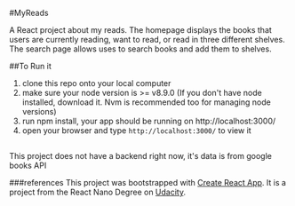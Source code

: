 #MyReads

A React project about my reads.
The homepage displays the books that users are currently reading, want to read, or read in three different shelves.
The search page allows uses to search books and add them to shelves.

##To Run it
1. clone this repo onto your local computer
2. make sure your node version is >= v8.9.0 (If you don't have node installed, download it. Nvm is recommended too for managing node versions)
3. run npm install, your app should be running on http://localhost:3000/
4. open your browser and type `http://localhost:3000/` to view it


##
This project does not have a backend right now, it's data is from google books API

###references
This project was bootstrapped with [Create React App](https://github.com/facebookincubator/create-react-app).
It is a project from the React Nano Degree on [Udacity](https://classroom.udacity.com/nanodegrees/nd019).


